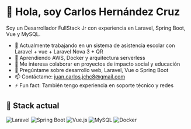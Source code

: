 # 👋 Hola, soy Carlos Hernández Cruz

Soy un Desarrollador FullStack Jr con experiencia en Laravel, Spring Boot, Vue y MySQL.

- 🔭 Actualmente trabajando en un sistema de asistencia escolar con Laravel + vue + Laravel Nova 3 + QR
- 🌱 Aprendiendo AWS, Docker y arquitectura serverless
- 👯 Me interesa colaborar en proyectos de impacto social y educación
- 💬 Pregúntame sobre desarrollo web, Laravel, Vue o Spring Boot
- 📫 Contáctame: juan.carlos.jchc8@gmail.com
- ⚡ Fun fact: También tengo experiencia en soporte técnico y redes

## 🚀 Stack actual
![Laravel](https://img.shields.io/badge/Laravel-E74430?style=for-the-badge&logo=laravel&logoColor=white)
![Spring Boot](https://img.shields.io/badge/Spring_Boot-6DB33F?style=for-the-badge&logo=spring-boot&logoColor=white)
![Vue.js](https://img.shields.io/badge/Vue.js-35495E?style=for-the-badge&logo=vue.js&logoColor=4FC08D)
![MySQL](https://img.shields.io/badge/MySQL-005C84?style=for-the-badge&logo=mysql&logoColor=white)
![Docker](https://img.shields.io/badge/Docker-2496ED?style=for-the-badge&logo=docker&logoColor=white)

